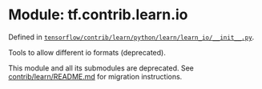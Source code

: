 <div itemscope itemtype="http://developers.google.com/ReferenceObject">
<meta itemprop="name" content="tf.contrib.learn.io" />
</div>

# Module: tf.contrib.learn.io



Defined in [`tensorflow/contrib/learn/python/learn/learn_io/__init__.py`](https://www.tensorflow.org/code/tensorflow/contrib/learn/python/learn/learn_io/__init__.py).

Tools to allow different io formats (deprecated).

This module and all its submodules are deprecated. See
[contrib/learn/README.md](https://www.tensorflow.org/code/tensorflow/contrib/learn/README.md)
for migration instructions.

